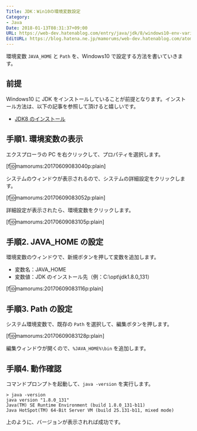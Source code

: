```yaml
---
Title: JDK：Win10の環境変数設定
Category:
- Java
Date: 2018-01-13T08:31:37+09:00
URL: https://web-dev.hatenablog.com/entry/java/jdk/8/windows10-env-variables
EditURL: https://blog.hatena.ne.jp/mamorums/web-dev.hatenablog.com/atom/entry/13355765958053540311
---
```


環境変数 `JAVA_HOME` と `Path` を、Windows10 で設定する方法を書いていきます。


## 前提
Windows10 に JDK をインストールしていることが前提となります。インストール方法は、以下の記事を参照して頂けると嬉しいです。

- [JDK8 のインストール](/entry/java/jdk/8/windows10-install)


## 手順1. 環境変数の表示
エクスプローラの PC を右クリックして、プロパティを選択します。

[f:id:mamorums:20170609083040p:plain]

システムのウィンドウが表示されるので、システムの詳細設定をクリックします。

[f:id:mamorums:20170609083052p:plain]

詳細設定が表示されたら、環境変数をクリックします。

[f:id:mamorums:20170609083105p:plain]


## 手順2. JAVA_HOME の設定
環境変数のウィンドウで、新規ボタンを押して変数を追加します。

- 変数名：JAVA_HOME
- 変数値：JDK のインストール先（例：C:\opt\jdk1.8.0_131）

[f:id:mamorums:20170609083116p:plain]


## 手順3. Path の設定
システム環境変数で、既存の `Path` を選択して、編集ボタンを押します。

[f:id:mamorums:20170609083128p:plain]

編集ウィンドウが開くので、`%JAVA_HOME%\bin` を追加します。


## 手順4. 動作確認
コマンドプロンプトを起動して、`java -version` を実行します。

```
> java -version
java version "1.8.0_131"
Java(TM) SE Runtime Environment (build 1.8.0_131-b11)
Java HotSpot(TM) 64-Bit Server VM (build 25.131-b11, mixed mode)
```

上のように、バージョンが表示されれば成功です。
